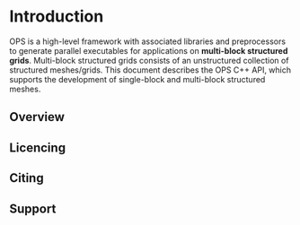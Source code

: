 # Introduction

OPS is a high-level framework with associated libraries and
preprocessors to generate parallel executables for applications on
**multi-block structured grids**. Multi-block structured grids consists
of an unstructured collection of structured meshes/grids. This document
describes the OPS C++ API, which supports the development of
single-block and multi-block structured meshes.

## Overview
## Licencing
## Citing
## Support

